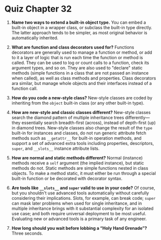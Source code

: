 # Quiz Chapter 32

1. **Name two ways to extend a built-in object type.**
    You can embed a built-in object in a wrapper class, or subclass the built-in type directly. The latter approach tends to be simpler, as most original behavior is automatically inherited.

2. **What are function and class decorators used for?**
    Functions decorators are generally used to manage a function or method, or add to it a layer of logic that is run each time the function or method is called. They can be used to log or count calls to a function, check its argument types, and so on. They are also used to "declare" static methods (simple functions in a class that are not passed an instance when called), as well as class methods and properties. Class decorators ara similar, but manage whole objects and their interfaces instead of a function call.

3. **How do you code a new-style class?**
    New-style classes are coded by inheriting from the `object` built-in class (or any other built-in type).

4. **How are new-style and classic classes different?**
    New-style classes search the diamond pattern of multiple inheritance trees differently—they essentially search breadth-first (across), instead of depth-first (up) in diamond trees. New-style classes also change the result of the `type` built-in for instances and classes, do not run generic attribute fetch methods such as `__getattr__` for built-in operation methods, and support a set of advanced extra tools including properties, descriptors, `super`, and `__slots__` instance attribute lists.

5. **How are normal and static methods different?**
    Normal (instance) methods receive a `self` argument (the implied instance), but static methods do not. Static methods are simple functions nested in class objects. To make a method static, it must either be run through a special built-in function or be decorated with decorator syntax.

6. **Are tools like `__slots__` and `super` valid to use in your code?**
    Of course, but you shouldn't use advanced tools automatically without carefully considering their implications. Slots, for example, can break code; `super` can mask later problems when used for single inheritance, and in multiple inheritance brings with it substantial complexity for an isolated use case; and both require universal deployment to be most useful. Evaluating new or advanced tools is a primary task of any engineer.

7. **How long should you wait before lobbing a “Holy Hand Grenade”?**
    Three seconds.